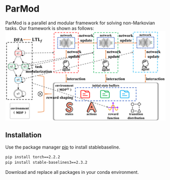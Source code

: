 # ParMod
ParMod is a parallel and modular framework for solving non-Markovian tasks. Our framework is shown as follows:
![image](https://github.com/syemichel/ParMod/blob/main/overview.png)

## Installation

Use the package manager [pip](https://pip.pypa.io/en/stable/) to install stablebaseline.

```bash
pip install torch==2.2.2
pip install stable-baselines3==2.3.2
```
Download and replace all packages in your conda environment.
